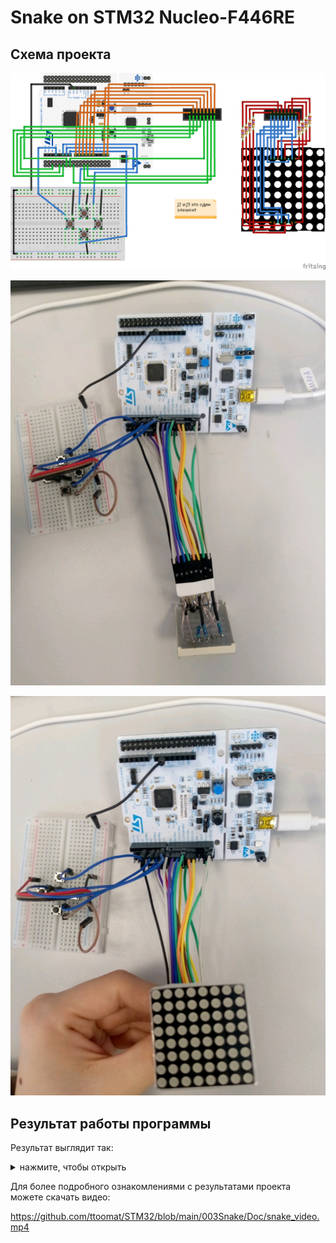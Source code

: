 # Snake on STM32 Nucleo-F446RE

## Схема проекта

![](https://github.com/ttoomat/STM32/blob/main/003Snake/Doc/sketch_003Snake_png.png)

![](https://github.com/ttoomat/STM32/blob/main/003Snake/Doc/pic1.jpg)

![](https://github.com/ttoomat/STM32/blob/main/003Snake/Doc/pic2.jpg)

## Результат работы программы

Результат выглядит так:

<details><summary>нажмите, чтобы открыть</summary>
  
[![](https://github.com/ttoomat/STM32/blob/main/003Snake/Doc/thumbnail.png)](https://github.com/ttoomat/STM32/blob/main/003Snake/Doc/snake_video.mp4)

</details>

Для более подробного ознакомлениями с результатами проекта можете скачать видео:

https://github.com/ttoomat/STM32/blob/main/003Snake/Doc/snake_video.mp4

